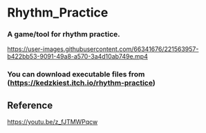 # Rhythm_Practice  
### A game/tool for rhythm practice.  


https://user-images.githubusercontent.com/66341676/221563957-b422bb53-9091-49a8-a570-3a4d10ab749e.mp4


### You can download executable files from (https://kedzkiest.itch.io/rhythm-practice)

## Reference  
https://youtu.be/z_fJTMWPqcw
